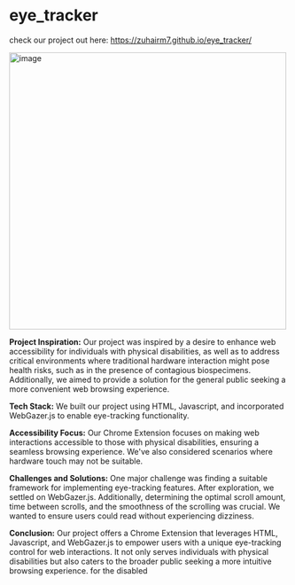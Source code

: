 # eye_tracker

check our project out here: https://zuhairm7.github.io/eye_tracker/


<img width="500" alt="image" src="https://github.com/ZuhairM7/eye_tracker/assets/19733435/2a079556-9582-4bfb-a5b3-14930230a524">



**Project Inspiration:**
Our project was inspired by a desire to enhance web accessibility for individuals with physical disabilities, as well as to address critical environments where traditional hardware interaction might pose health risks, such as in the presence of contagious biospecimens. Additionally, we aimed to provide a solution for the general public seeking a more convenient web browsing experience.

**Tech Stack:**
We built our project using HTML, Javascript, and incorporated WebGazer.js to enable eye-tracking functionality.

**Accessibility Focus:**
Our Chrome Extension focuses on making web interactions accessible to those with physical disabilities, ensuring a seamless browsing experience. We've also considered scenarios where hardware touch may not be suitable.

**Challenges and Solutions:**
One major challenge was finding a suitable framework for implementing eye-tracking features. After exploration, we settled on WebGazer.js. Additionally, determining the optimal scroll amount, time between scrolls, and the smoothness of the scrolling was crucial. We wanted to ensure users could read without experiencing dizziness.

**Conclusion:**
Our project offers a Chrome Extension that leverages HTML, Javascript, and WebGazer.js to empower users with a unique eye-tracking control for web interactions. It not only serves individuals with physical disabilities but also caters to the broader public seeking a more intuitive browsing experience. for the disabled 
